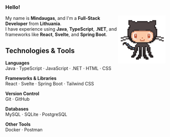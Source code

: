 ### Hello!
<img align="right" src="https://github.com/ARKTEEK/ARKTEEK/blob/main/octocat.png" width="150" alt="octocat" />

My name is **Mindaugas**, and I'm a **Full-Stack Developer** from **Lithuania**.  
I have experience using **Java**, **TypeScript**, **.NET**, and frameworks like **React**, **Svelte**, and **Spring Boot**.

## Technologies & Tools

**Languages**  
Java · TypeScript · JavaScript · .NET · HTML · CSS

**Frameworks & Libraries**  
React · Svelte · Spring Boot · Tailwind CSS

**Version Control**  
Git · GitHub

**Databases**  
MySQL · SQLite · PostgreSQL

**Other Tools**  
Docker · Postman
